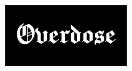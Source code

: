 <img src="https://github.com/Overdose-today/.github/blob/main/logo_1024x512.png" width="80%" height="55%">
